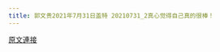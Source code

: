 ```yaml
---
title: 郭文贵2021年7月31日盖特 20210731_2真心觉得自己真的很棒！
---
```


[原文連接](https://gnews.org/ThreadView/53482812)


